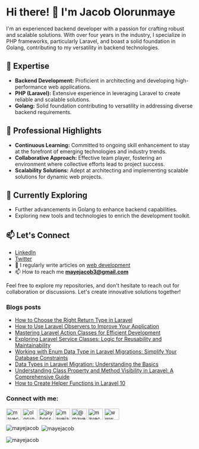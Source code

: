 # Hi there! 👋 I'm Jacob Olorunmaye

I'm an experienced backend developer with a passion for crafting robust and scalable solutions. With over four years in the industry, I specialize in PHP frameworks, particularly Laravel, and boast a solid foundation in Golang, contributing to my versatility in backend technologies.

## 🚀 Expertise

- **Backend Development:** Proficient in architecting and developing high-performance web applications.
- **PHP (Laravel):** Extensive experience in leveraging Laravel to create reliable and scalable solutions.
- **Golang:** Solid foundation contributing to versatility in addressing diverse backend requirements.

## 💼 Professional Highlights

- **Continuous Learning:** Committed to ongoing skill enhancement to stay at the forefront of emerging technologies and industry trends.
- **Collaborative Approach:** Effective team player, fostering an environment where collective efforts lead to project success.
- **Scalability Solutions:** Adept at architecting and implementing scalable solutions for dynamic web projects.

## 🌱 Currently Exploring

- Further advancements in Golang to enhance backend capabilities.
- Exploring new tools and technologies to enrich the development toolkit.

## 📫 Let's Connect

- [LinkedIn](https://www.linkedin.com/in/jacob-olorunmaye-5787601a9)
- [Twitter](https://twitter.com/mayeconcept)
- 📝 I regularly write articles on [web development](https://mayeconcept.com.ng/blogs)
- 📫 How to reach me **mayejacob3@gmail.com**

Feel free to explore my repositories, and don't hesitate to reach out for collaboration or discussions. Let's create innovative solutions together!


### Blogs posts
<!-- BLOG-POST-LIST:START -->
- [How to Choose the Right Return Type in Laravel](https://mayeconcept.com.ng/post/how-to-choose-the-right-return-type-in-laravel)
- [How to Use Laravel Observers to Improve Your Application](https://mayeconcept.com.ng/post/how-to-use-laravel-observers-to-improve-your-application)
- [Mastering Laravel Action Classes for Efficient Development](https://mayeconcept.com.ng/post/mastering-laravel-action-classes-for-efficient-development)
- [Exploring Laravel Service Classes: Logic for Reusability and Maintainability](https://mayeconcept.com.ng/post/exploring-laravel-service-classes-logic-for-reusability-and-maintainability)
- [Working with Enum Data Type in Laravel Migrations: Simplify Your Database Constraints](https://mayeconcept.com.ng/post/working-with-enum-data-type-in-laravel-migrations-simplify-your-database-constraints)
- [Data Types in Laravel Migration: Understanding the Basics](https://mayeconcept.com.ng/post/data-types-in-laravel-migration-understanding-the-basics)
- [Understanding Class Property and Method Visibility in Laravel: A Comprehensive Guide](https://mayeconcept.com.ng/post/understanding-class-property-and-method-visibility-in-laravel-a-comprehensive-guide)
- [How to Create Helper Functions in Laravel 10](https://mayeconcept.com.ng/post/how-to-create-helper-functions-in-laravel-10)
<!-- BLOG-POST-LIST:END -->

<h3 align="left">Connect with me:</h3>
<p align="left">
<a href="https://twitter.com/mayeconcept" target="blank"><img align="center" src="https://raw.githubusercontent.com/rahuldkjain/github-profile-readme-generator/master/src/images/icons/Social/twitter.svg" alt="mayeconcept" height="30" width="40" /></a>
<a href="https://www.linkedin.com/in/olorunmaye-jacob-5787601a9/" target="blank"><img align="center" src="https://raw.githubusercontent.com/rahuldkjain/github-profile-readme-generator/master/src/images/icons/Social/linked-in-alt.svg" alt="olorunmaye jacob" height="30" width="40" /></a>
<a href="https://web.facebook.com/people/Itz-Jayboss/pfbid02RTjqxtSePvrDDRfr3313nATTi7WkCxeTADJobXRvzEnP8GvQnEkZ47Kw1wA12ymLl/" target="blank"><img align="center" src="https://raw.githubusercontent.com/rahuldkjain/github-profile-readme-generator/master/src/images/icons/Social/facebook.svg" alt="jayboss" height="30" width="40" /></a>
<a href="https://instagram.com/mayejacob" target="blank"><img align="center" src="https://raw.githubusercontent.com/rahuldkjain/github-profile-readme-generator/master/src/images/icons/Social/instagram.svg" alt="mayejacob" height="30" width="40" /></a>
<a href="https://medium.com/@mayejacob" target="blank"><img align="center" src="https://raw.githubusercontent.com/rahuldkjain/github-profile-readme-generator/master/src/images/icons/Social/medium.svg" alt="@mayejacob" height="30" width="40" /></a>
<a href="https://www.youtube.com/@mayeconcept" target="blank"><img align="center" src="https://raw.githubusercontent.com/rahuldkjain/github-profile-readme-generator/master/src/images/icons/Social/youtube.svg" alt="mayeconcept" height="30" width="40" /></a>
<a href="/www.mayeconcept.com.ng/rss-feed" target="blank"><img align="center" src="https://raw.githubusercontent.com/rahuldkjain/github-profile-readme-generator/master/src/images/icons/Social/rss.svg" alt="www.mayeconcept.com.ng/rss" height="30" width="40" /></a>
</p>

<p><img align="left" src="https://github-readme-stats.vercel.app/api/top-langs?username=mayejacob&show_icons=true&locale=en&layout=compact" alt="mayejacob" /></p>

<p>&nbsp;<img align="center" src="https://github-readme-stats.vercel.app/api?username=mayejacob&show_icons=true&locale=en" alt="mayejacob" /></p>

<p><img align="center" src="https://github-readme-streak-stats.herokuapp.com/?user=mayejacob&" alt="mayejacob" /></p>

